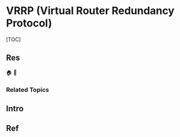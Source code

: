 # VRRP (Virtual Router Redundancy Protocol)

[TOC]



## Res
🏠 
🚧 


### Related Topics



## Intro



## Ref
